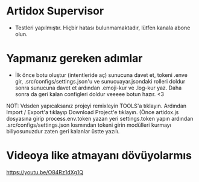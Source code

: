 # Artidox Supervisor

- Testleri yapılmıştır. Hiçbir hatası bulunmamaktadır, lütfen kanala abone olun.

# Yapmanız gereken adımlar

- İlk önce botu oluştur (intentleride aç) sunucuna davet et, tokeni .enve gir, .src/configs/settings.json'u ve sunucuayar.jsondaki rolleri doldur sonra sunucuna davet et ardından .emoji-kur ve .log-kur yaz. Daha sonra da geri kalan configleri doldur veeeee botun hazır. <3

NOT: Vdsden yapıcaksanız projeyi remixleyin TOOLS'a tıklayın. Ardından Import / Export'a tıklayıp Download Project'e tıklayın. (Önce artidox.js dosyasına girip process.env.token yazan yeri settings.token yapın ardından .src/configs/settings.json kısmından tokeni girin modülleri kurmayı biliyosunuzdur zaten geri kalanlar üstte yazılı.


# Videoya like atmayanı dövüyolarmıs

https://youtu.be/O84Rz1dXg1Q







